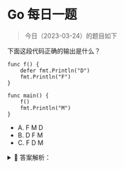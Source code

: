 # Go 每日一题

> 今日（2023-03-24）的题目如下

下面这段代码正确的输出是什么？

```golang
func f() {
	defer fmt.Println("D")
	fmt.Println("F")
}

func main() {
	f()
	fmt.Println("M")
}
```

- A. F M D
- B. D F M
- C. F D M

<details>
<summary style="cursor: pointer">🔑 答案解析：</summary>
<div>

参考答案及解析：C。

被调用函数里的 defer 语句在返回之前就会被执行，所以输出顺序是 F D M。



</div>
</details>

